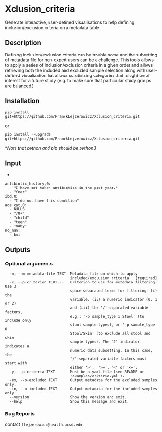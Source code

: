 # Xclusion_criteria

Generate interactive, user-defined visualisations to help defining inclusion/exclusion criteria on a metadata table.

## Description

Defining inclusion/exclusion criteria can be trouble some and the subsetting of metadata file for non-expert users 
can be a challenge. This tools allows to apply a series of inclusion/exclusion criteria in a given order and allows
retrieving both the included and excluded sample selection along with user-defined visualization hat allows scrutinizing
categories that miught be of interest for a future study (e.g. to make sure that partucular study groups are balanced.)    

## Installation

```
pip install git+https://github.com/FranckLejzerowicz/Xclusion_criteria.git
```
or 
```
pip install --upgrade git+https://github.com/FranckLejzerowicz/Xclusion_criteria.git
```

*_Note that python and pip should be python3_

## Input

- 
```
antibiotic_history,0:
  - "I have not taken antibiotics in the past year."
  - "Year"
ibd,0:
  - "I do not have this condition"
age_cat,0:
  - NULLS
  - "70+"
  - "child"
  - "teen"
  - "baby"
no_nan:
  - bmi
```

## Outputs



### Optional arguments

``` 
  -m, --m-metadata-file TEXT  Metadata file on which to apply
                              included/exclusion criteria.  [required]
  -c, --p-criterion TEXT...   Criterion to use for metadata filtering. Use 3
                              space-separated terms for filtering: (i) the
                              variable, (ii) a numeric indicator (0, 1 or 2)
                              and (iii) the '/'-separated variable factors,
                              e.g.: '-p sample_type 1 Stool' (to include only
                              stool sample types), or '-p sample_type 0
                              Stool/Skin' (to exclude all stool and skin
                              sample types). The '2' indicator indicates a
                              numeric data subsetting. In this case, the
                              '/'-separated variable factors must start with
                              either '>',  '>=', '<' or '<='.
  -y, --p-criteria TEXT       Must be a yaml file (see README or
                              'examples/criteria.yml').
  -ex, --o-excluded TEXT      Output metadata for the excluded samples only.
  -in, --o-included TEXT      Output metadata for the included samples only.
  --version                   Show the version and exit.
  --help                      Show this message and exit.

```



### Bug Reports

contact `flejzerowicz@health.ucsd.edu`